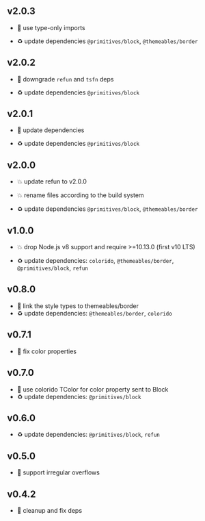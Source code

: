 ## v2.0.3

* 🐞 use type-only imports

* ♻️ update dependencies `@primitives/block`, `@themeables/border`

## v2.0.2

* 🐞 downgrade `refun` and `tsfn` deps

* ♻️ update dependencies `@primitives/block`

## v2.0.1

* 🐞 update dependencies

* ♻️ update dependencies `@primitives/block`

## v2.0.0

* 💥 update refun to v2.0.0

* 💥 rename files according to the build system

* ♻️ update dependencies `@primitives/block`, `@themeables/border`

## v1.0.0

* 💥 drop Node.js v8 support and require >=10.13.0 (first v10 LTS)

* ♻️ update dependencies: `colorido`, `@themeables/border`, `@primitives/block`, `refun`

## v0.8.0

* 🌱 link the style types to themeables/border
* ♻️ update dependencies: `@themeables/border`, `colorido`

## v0.7.1

* 🐞 fix color properties

## v0.7.0

* 🌱 use colorido TColor for color property sent to Block
* ♻️ update dependencies: `@primitives/block`

## v0.6.0

* ♻️ update dependencies: `@primitives/block`, `refun`

## v0.5.0

* 🌱 support irregular overflows

## v0.4.2

* 🐞 cleanup and fix deps
